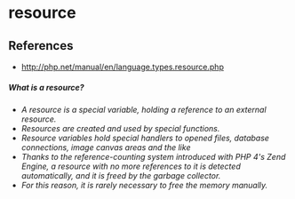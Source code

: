 # resource

## References
* http://php.net/manual/en/language.types.resource.php

##### What is a resource?
* *A resource is a special variable, holding a reference to an external resource.*
* *Resources are created and used by special functions.*
* *Resource variables hold special handlers to opened files, database connections, image canvas areas and the like*
* *Thanks to the reference-counting system introduced with PHP 4's Zend Engine, a resource with no more references to it is detected automatically, and it is freed by the garbage collector.*
* *For this reason, it is rarely necessary to free the memory manually.*
